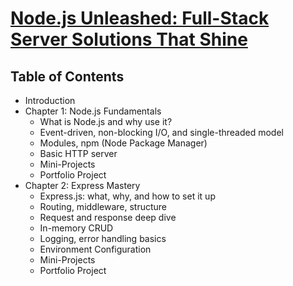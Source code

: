 # [Node.js Unleashed: Full-Stack Server Solutions That Shine](README.md)

## Table of Contents

* Introduction
* Chapter 1: Node.js Fundamentals
    * What is Node.js and why use it?
    * Event-driven, non-blocking I/O, and single-threaded model
    * Modules, npm (Node Package Manager)
    * Basic HTTP server
    * Mini-Projects
    * Portfolio Project
* Chapter 2: Express Mastery
    * Express.js: what, why, and how to set it up
    * Routing, middleware, structure
    * Request and response deep dive
    * In-memory CRUD
    * Logging, error handling basics
    * Environment Configuration
    * Mini-Projects
    * Portfolio Project

